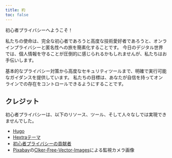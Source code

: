 ```yaml
---
title: 約
toc: false
---
```

初心者プライバシーへようこそ！

私たちの使命は、完全な初心者であろうと高度な技術愛好者であろうと、オンラインプライバシーと匿名性への旅を簡素化することです。 今日のデジタル世界では、個人情報を守ることが圧倒的に感じられるかもしれませんが、私たちはお手伝いします。

基本的なプライバシー対策から高度なセキュリティツールまで、明確で実行可能なガイダンスを提供しています。 私たちの目標は、あなたが自信を持ってオンラインでの存在をコントロールできるようにすることです。

## クレジット
初心者プライバシーは、以下のリソース、ツール、そして人々なしでは実現できませんでした。
- [Hugo](https://gohugo.io/)
- [Hextraテーマ](https://github.com/imfing/hextra/)
- [初心者プライバシーの貢献者](https://github.com/beginnerprivacy/beginnerprivacy.github.io/graphs/contributors)
- [Pixabay](https://pixabay.com//?utm_source=link-attribution&utm_medium=referral&utm_campaign=image&utm_content=295146)の[Clker-Free-Vector-Images](https://pixabay.com/users/clker-free-vector-images-3736/?utm_source=link-attribution&utm_medium=referral&utm_campaign=image&utm_content=295146)による監視カメラ画像